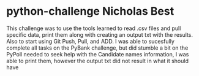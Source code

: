 # python-challenge  Nicholas Best
This challenge was to use the tools learned to read .csv files and pull specific data, print them along with creating an output txt with the results.  Also to start using Git Push, Pull, and ADD.
I was able to sucesfully complete all tasks on the PyBank challenge, but did stumble a bit on the PyPoll needed to seek help with the Candidate names information, I was able to print them, however the output txt did not result in what it should have
